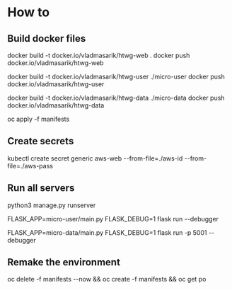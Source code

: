 # How to

## Build docker files



docker build -t docker.io/vladmasarik/htwg-web .
docker push docker.io/vladmasarik/htwg-web

docker build -t docker.io/vladmasarik/htwg-user ./micro-user
docker push docker.io/vladmasarik/htwg-user

docker build -t docker.io/vladmasarik/htwg-data ./micro-data
docker push docker.io/vladmasarik/htwg-data





oc apply -f manifests



## Create secrets
kubectl create secret generic aws-web --from-file=./aws-id --from-file=./aws-pass


## Run all servers


python3 manage.py runserver


FLASK_APP=micro-user/main.py FLASK_DEBUG=1 flask run --debugger


FLASK_APP=micro-data/main.py FLASK_DEBUG=1 flask run -p 5001 --debugger


## Remake the environment

oc delete -f manifests --now && oc create -f manifests && oc get po 
